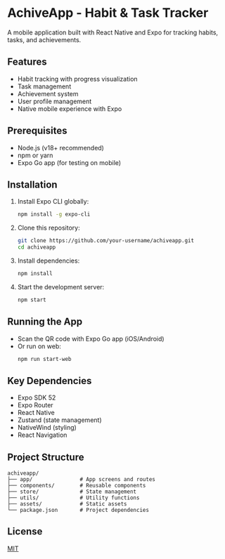 # AchiveApp - Habit & Task Tracker

A mobile application built with React Native and Expo for tracking habits, tasks, and achievements.

## Features
- Habit tracking with progress visualization
- Task management
- Achievement system
- User profile management
- Native mobile experience with Expo

## Prerequisites
- Node.js (v18+ recommended)
- npm or yarn
- Expo Go app (for testing on mobile)

## Installation
1. Install Expo CLI globally:
   ```bash
   npm install -g expo-cli
   ```

2. Clone this repository:
   ```bash
   git clone https://github.com/your-username/achiveapp.git
   cd achiveapp
   ```

3. Install dependencies:
   ```bash
   npm install
   ```

4. Start the development server:
   ```bash
   npm start
   ```

## Running the App
- Scan the QR code with Expo Go app (iOS/Android)
- Or run on web:
  ```bash
  npm run start-web
  ```

## Key Dependencies
- Expo SDK 52
- Expo Router
- React Native
- Zustand (state management)
- NativeWind (styling)
- React Navigation

## Project Structure
```
achiveapp/
├── app/               # App screens and routes
├── components/        # Reusable components
├── store/             # State management
├── utils/             # Utility functions
├── assets/            # Static assets
└── package.json       # Project dependencies
```

## License
[MIT](LICENSE)
